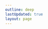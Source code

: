 ```yaml
---
outline: deep
lastUpdated: true
layout: page
---
```


<script setup>
import {
  VPTeamPage,
  VPTeamPageTitle,
  VPTeamMembers
} from 'vitepress/theme'
import { onMounted } from 'vue'

const members = [
  {
    avatar: '/skin-viewer.html?player=SawaDawa177_',
    name: 'SawaDawa177_',
    title: 'Создатель',
    links: [
      { icon: 'github', link: 'https://github.com/notsawadawa177' },
      { icon: 'discord', link: 'https://discord.com/users/803639665960681502' }
    ]
  },
  {
    avatar: '/skin-viewer.html?player=GreatShow6102',
    name: 'GreatShow6102',
    title: 'Администратор, Редактор Вики',
    links: [
      { icon: 'github', link: 'https://github.com/VGSS6102/' },
      { icon: 'discord', link: 'https://discord.com/users/508385398666297383' }
    ]
  },
  {
    avatar: '/skin-viewer.html?player=Nub4ik1',
    name: 'Nub4ik1',
    title: 'Модератор',
    links: [
      { icon: 'discord', link: 'https://discord.com/users/733200455324401676' }
    ]
  },
]
</script>

<style>
:deep(.medium-zoom-overlay) {
  z-index: 20;
}

:deep(.medium-zoom-image--opened) {
  z-index: 21;
}

:deep(.VPTeamMembersItem .avatar) {
  border-radius: 50%;
  overflow: hidden;
  width: 100px !important;
  height: 100px !important;
}

:deep(.VPTeamMembersItem .avatar iframe) {
  width: 100px !important;
  height: 100px !important;
  border: none;
}
</style>

<VPTeamPage>
  <VPTeamPageTitle>
    <template #title>Наша команда</template>
  </VPTeamPageTitle>
  <VPTeamMembers :members="members" />
</VPTeamPage>
